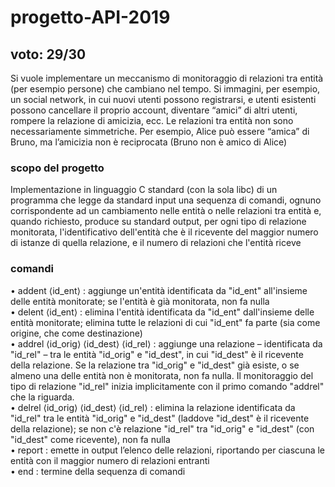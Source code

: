 # progetto-API-2019

## voto: 29/30

Si vuole implementare un meccanismo di monitoraggio di relazioni tra entità (per esempio persone) che cambiano nel tempo. Si immagini, per esempio, un social network, in cui nuovi utenti possono registrarsi, e utenti esistenti possono cancellare il proprio account, diventare “amici” di altri utenti, rompere la relazione di amicizia, ecc. Le relazioni tra entità non sono necessariamente simmetriche. Per esempio, Alice può essere “amica” di Bruno, ma l’amicizia non è reciprocata (Bruno non è amico di Alice)
### scopo del progetto
Implementazione in linguaggio C standard (con la sola libc) di un programma che legge da standard input una sequenza di comandi, ognuno corrispondente ad un cambiamento nelle entità o nelle relazioni tra entità e, quando richiesto, produce su standard output, per ogni tipo di relazione monitorata, l'identificativo dell'entità che è il ricevente del maggior numero di istanze di quella relazione, e il numero di relazioni che l'entità riceve
### comandi
• addent ⟨id_ent⟩ : aggiunge un'entità identificata da "id_ent" all'insieme delle entità monitorate; se l'entità è già monitorata, non fa nulla <br />
• delent ⟨id_ent⟩ : elimina l'entità identificata da "id_ent" dall'insieme delle entità monitorate; elimina tutte le relazioni di cui "id_ent" fa
parte (sia come origine, che come destinazione) <br />
• addrel ⟨id_orig⟩ ⟨id_dest⟩ ⟨id_rel⟩ : aggiunge una relazione – identificata da "id_rel" – tra le entità "id_orig" e "id_dest", in cui "id_dest" è il ricevente della
relazione. Se la relazione tra "id_orig" e "id_dest" già esiste, o se almeno una delle entità non è monitorata, non fa nulla. Il monitoraggio del tipo di relazione "id_rel" inizia implicitamente con il primo comando "addrel" che la riguarda. <br />
• delrel ⟨id_orig⟩ ⟨id_dest⟩ ⟨id_rel⟩ : elimina la relazione identificata da "id_rel" tra le entità "id_orig" e "id_dest" (laddove "id_dest" è il ricevente della
relazione); se non c'è relazione "id_rel" tra "id_orig" e "id_dest" (con "id_dest" come ricevente), non fa nulla <br />
• report : emette in output l’elenco delle relazioni, riportando per ciascuna le entità con il maggior numero di relazioni entranti <br />
• end : termine della sequenza di comandi <br />
